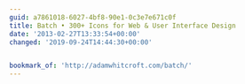 ```yaml
---
guid: a7861018-6027-4bf8-90e1-0c3e7e671c0f
title: Batch • 300+ Icons for Web & User Interface Design
date: '2013-02-27T13:33:54+00:00'
changed: '2019-09-24T14:44:30+00:00'


bookmark_of: 'http://adamwhitcroft.com/batch/'
---
```




